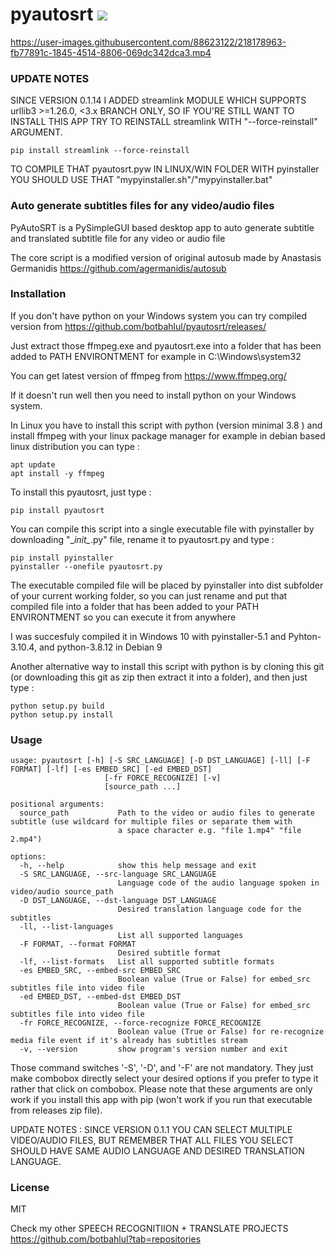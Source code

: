 # pyautosrt <a href="https://pypi.python.org/pypi/pyautosrt"><img src="https://img.shields.io/pypi/v/pyautosrt.svg"></img></a>



https://user-images.githubusercontent.com/88623122/218178963-fb77891c-1845-4514-8806-069dc342dca3.mp4

### UPDATE NOTES
SINCE VERSION 0.1.14 I ADDED streamlink MODULE WHICH SUPPORTS urllib3 >=1.26.0, <3.x BRANCH ONLY, SO IF YOU'RE STILL WANT TO INSTALL THIS APP TRY TO REINSTALL streamlink WITH \"--force-reinstall\" ARGUMENT.
```
pip install streamlink --force-reinstall
```

TO COMPILE THAT pyautosrt.pyw IN LINUX/WIN FOLDER WITH pyinstaller YOU SHOULD USE THAT \"mypyinstaller.sh\"/\"mypyinstaller.bat\"

### Auto generate subtitles files for any video/audio files

PyAutoSRT is a PySimpleGUI based desktop app to auto generate subtitle and translated subtitle file for any video or audio file

The core script is a modified version of original autosub made by Anastasis Germanidis
https://github.com/agermanidis/autosub

### Installation

If you don't have python on your Windows system you can try compiled version from https://github.com/botbahlul/pyautosrt/releases/

Just extract those ffmpeg.exe and pyautosrt.exe into a folder that has been added to PATH ENVIRONTMENT for example in C:\Windows\system32

You can get latest version of ffmpeg from https://www.ffmpeg.org/

If it doesn't run well then you need to install python on your Windows system.

In Linux you have to install this script with python (version minimal 3.8 ) and install ffmpeg with your linux package manager for example in debian based linux distribution you can type :

```
apt update
apt install -y ffmpeg
```

To install this pyautosrt, just type :
```
pip install pyautosrt
```

You can compile this script into a single executable file with pyinstaller by downloading "\__init\__.py" file, rename it to pyautosrt.py and type :
```
pip install pyinstaller
pyinstaller --onefile pyautosrt.py
```

The executable compiled file will be placed by pyinstaller into dist subfolder of your current working folder, so you can just rename and put that compiled file into a folder that has been added to your PATH ENVIRONTMENT so you can execute it from anywhere

I was succesfuly compiled it in Windows 10 with pyinstaller-5.1 and Pyhton-3.10.4, and python-3.8.12 in Debian 9

Another alternative way to install this script with python is by cloning this git (or downloading this git as zip then extract it into a folder), and then just type :

```
python setup.py build
python setup.py install
```

### Usage 

```
usage: pyautosrt [-h] [-S SRC_LANGUAGE] [-D DST_LANGUAGE] [-ll] [-F FORMAT] [-lf] [-es EMBED_SRC] [-ed EMBED_DST]
                     [-fr FORCE_RECOGNIZE] [-v]
                     [source_path ...]

positional arguments:
  source_path           Path to the video or audio files to generate subtitle (use wildcard for multiple files or separate them with
                        a space character e.g. "file 1.mp4" "file 2.mp4")

options:
  -h, --help            show this help message and exit
  -S SRC_LANGUAGE, --src-language SRC_LANGUAGE
                        Language code of the audio language spoken in video/audio source_path
  -D DST_LANGUAGE, --dst-language DST_LANGUAGE
                        Desired translation language code for the subtitles
  -ll, --list-languages
                        List all supported languages
  -F FORMAT, --format FORMAT
                        Desired subtitle format
  -lf, --list-formats   List all supported subtitle formats
  -es EMBED_SRC, --embed-src EMBED_SRC
                        Boolean value (True or False) for embed_src subtitles file into video file
  -ed EMBED_DST, --embed-dst EMBED_DST
                        Boolean value (True or False) for embed_src subtitles file into video file
  -fr FORCE_RECOGNIZE, --force-recognize FORCE_RECOGNIZE
                        Boolean value (True or False) for re-recognize media file event if it's already has subtitles stream
  -v, --version         show program's version number and exit
```

Those command switches \'-S\', \'-D\', and \'-F\' are not mandatory. They just make combobox directly select your desired options if you prefer to type it rather that click on combobox. Please note that these arguments are only work if you install this app with pip (won't work if you run that executable from releases zip file).

UPDATE NOTES : SINCE VERSION 0.1.1 YOU CAN SELECT MULTIPLE VIDEO/AUDIO FILES, BUT REMEMBER THAT ALL FILES YOU SELECT SHOULD HAVE SAME AUDIO LANGUAGE AND DESIRED TRANSLATION LANGUAGE.

### License

MIT

Check my other SPEECH RECOGNITIION + TRANSLATE PROJECTS https://github.com/botbahlul?tab=repositories
